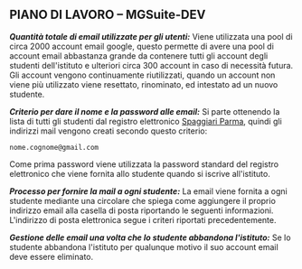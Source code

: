 ## **PIANO DI LAVORO – MGSuite-DEV**

***Quantità totale di email utilizzate per gli utenti:***
Viene utilizzata una pool di circa 2000 account email google, questo permette di avere una pool di account email abbastanza grande da contenere tutti gli account degli studenti dell'istituto e ulteriori circa 300 account in caso di necessità futura.
Gli account vengono continuamente riutilizzati, quando un account non viene più utilizzato viene resettato, rinominato, ed intestato ad un nuovo studente.

***Criterio per dare il nome e la password alle email:***
Si parte ottenendo la lista di tutti gli studenti dal registro elettronico [Spaggiari Parma](https://web.spaggiari.eu/), quindi gli indirizzi mail vengono creati secondo questo criterio:

    nome.cognome@gmail.com
Come prima password viene utilizzata la password standard del registro elettronico che viene fornita allo studente quando si iscrive all'istituto.

***Processo per fornire la mail a ogni studente:***
La email viene fornita a ogni studente mediante una circolare che spiega come aggiungere il proprio indirizzo email alla casella di posta riportando le seguenti informazioni. L'indirizzo di posta elettronica segue i criteri riportati precedentemente.

***Gestione delle email una volta che lo studente abbandona l'istituto:***
Se lo studente abbandona l'istituto per qualunque motivo il suo account email deve essere eliminato.
<!--stackedit_data:
eyJoaXN0b3J5IjpbLTI5NTcxNjg4NiwyMDc4NTM4NzAwLC04MT
c4MzU2MTUsNTA0MTk0OTkyXX0=
-->